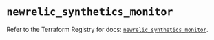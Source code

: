 # `newrelic_synthetics_monitor`

Refer to the Terraform Registry for docs: [`newrelic_synthetics_monitor`](https://registry.terraform.io/providers/newrelic/newrelic/3.44.0/docs/resources/synthetics_monitor).
